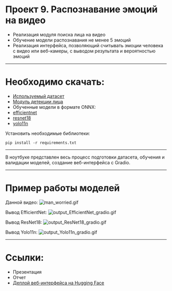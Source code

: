 # Проект 9. Распознавание эмоций на видео
- Реализация модуля поиска лица на видео
- Обучение модели распознавания не менее 5 эмоций
- Реализация интерфейса, позволяющий считывать эмоции
человека с видео или веб-камеры, с выводом результата и
вероятностью эмоций

-------

# Необходимо скачать:
- [Используемый датасет](https://www.kaggle.com/datasets/msambare/fer2013)
- [Модуль детекции лица](https://www.kaggle.com/datasets/gxy19980906/haarcascade-frontalface-defaultxml)
- Обученные модели в формате ONNX:
- [efficientnet](https://drive.google.com/file/d/1c2GFy0UjyIkQpbvkjEu3ZQsTrHkHcCvQ/view?usp=sharing)
- [resnet18](https://drive.google.com/file/d/1A7_NSVuUtZTJ6gGbVY7zNp-JZjhTWoh9/view?usp=sharing)
- [yolo11n](https://drive.google.com/file/d/1_BQcdo4hRQWVVz2Y2YPhtLD2kwnugerW/view?usp=sharing)

Установить необходимые библиотеки:
```
pip install -r requirements.txt
```

-------

В ноутбуке представлен весь процесс подготовки датасета, обучения и валидации моделей, создание веб-интерфейса с Gradio.

-------
# Пример работы моделей

Данной видео:
![man_worried.gif](https://github.com/J1wZ/emotion_recognition/blob/main/gifs/man_worried.gif)

Вывод EfficientNet:
![output_EfficientNet_gradio.gif](https://github.com/J1wZ/emotion_recognition/blob/main/gifs/output_EfficientNet_gradio.gif)

Вывод ResNet18:
![output_ResNet18_gradio.gif](https://github.com/J1wZ/emotion_recognition/blob/main/gifs/output_ResNet18_gradio.gif)

Вывод Yolo11n:
![output_Yolo11n_gradio.gif](https://github.com/J1wZ/emotion_recognition/blob/main/gifs/output_Yolo11n_gradio.gif)

-----
# Ссылки:
- Презентация
- Отчет
- [Деплой веб-интерфейса на Hugging Face](https://huggingface.co/spaces/J1wZ/emotion_recognition)
